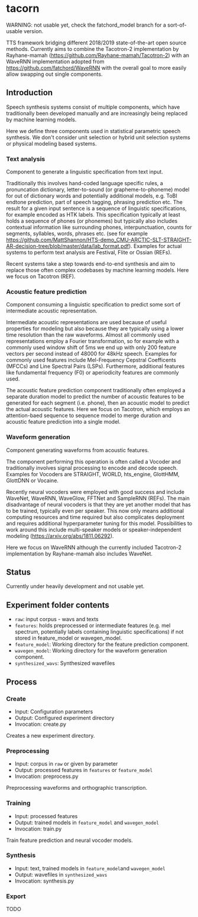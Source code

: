 # tacorn

WARNING: not usable yet, check the fatchord_model branch for a sort-of-usable version.

TTS framework bridging different 2018/2019 state-of-the-art open source methods.
Currently aims to combine the Tacotron-2 implementation by Rayhane-mamah (https://github.com/Rayhane-mamah/Tacotron-2) with an WaveRNN implementation adopted from https://github.com/fatchord/WaveRNN with the overall goal to more easily allow swapping out single components.

## Introduction

Speech synthesis systems consist of multiple components, which have traditionally been developed manually and are increasingly being replaced by machine learning models.

Here we define three components used in statistical parametric speech synthesis. We don't consider unit selection or hybrid unit selection systems or physical modeling based systems.

### Text analysis
Component to generate a linguistic specification from text input.

Traditionally this involves hand-coded language specific rules, a pronuncation dictionary, letter-to-sound (or grapheme-to-phoneme) model for out of dictionary words and potentially additional models, e.g. ToBI endtone prediction, part of speech tagging, phrasing prediction etc.
The result for a given input sentence is a sequence of linguistic specifications, for example encoded as HTK labels. This specification typically at least holds a sequence of phones (or phonemes) but typically also includes contextual information like surrounding phones, interpunctuation, counts for segments, syllables, words, phrases etc. (see for example <https://github.com/MattShannon/HTS-demo_CMU-ARCTIC-SLT-STRAIGHT-AR-decision-tree/blob/master/data/lab_format.pdf>).
Examples for actual systems to perform text analysis are Festival, Flite or Ossian (REFs).

Recent systems take a step towards end-to-end synthesis and aim to replace those often complex codebases by machine learning models. 
Here we focus on Tacotron (REF).

### Acoustic feature prediction
Component consuming a linguistic specification to predict some sort of intermediate acoustic representation.

Intermediate acoustic representations are used because of useful properties for modeling but also because they are typically using a lower time resolution than the raw waveforms. Almost all commonly used representations employ a Fourier transformation, so for example with a commonly used window shift of 5ms we end up with only 200 feature vectors per second instead of 48000 for 48kHz speech. 
Examples for commonly used features include Mel-Frequency Cepstral Coefficents (MFCCs) and Line Spectral Pairs (LSPs).
Furthermore, additional features like fundamental frequency (F0) or aperiodicity features are commonly used.

The acoustic feature prediction component traditionally often employed a separate duration model to predict the number of acoustic features to be generated for each segment (i.e. phone), then an acoustic model to predict the actual acoustic features. Here we focus on Tacotron, which employs an attention-baed sequence to sequence model to merge duration and acoustic feature prediction into a single model.

### Waveform generation
Component generating waveforms from acoustic features.

The component performing this operation is often called a Vocoder and traditionally involves signal processing to encode and decode speech. Examples for Vocoders are STRAIGHT, WORLD, hts_engine, GlottHMM, GlottDNN or Vocaine.

Recently neural vocoders were employed with good success and include WaveNet, WaveRNN, WaveGlow, FFTNet and SampleRNN (REFs).
The main disadvantage of neural vocoders is that they are yet another model that has to be trained, typically even per speaker. This now only means additional computing resources and time required but also complicates deployment and requires additional hyperparameter tuning for this model. Possibilities to work around this include multi-speaker models or speaker-independent modeling (<https://arxiv.org/abs/1811.06292>).

Here we focus on WaveRNN although the currently included Tacotron-2 implementation by Rayhane-mamah also includes WaveNet.


## Status

Currently under heavily development and not usable yet.

## Experiment folder contents

- `raw`: input corpus - wavs and texts
- `features`: holds preprocessed or intermediate features (e.g. mel spectrum, potentially labels containing linguistic specifications) if not stored in feature_model or wavegen_model.
- `feature_model`: Working directory for the feature prediction component. 
- `wavegen_model`: Working directory for the waveform generation component.
- `synthesized_wavs`: Synthesized wavefiles 


## Process

### Create

* Input: Configuration parameters
* Output: Configured experiment directory
* Invocation: create.py

Creates a new experiment directory.


### Preprocessing

* Input: corpus in `raw` or given by parameter
* Output: processed features in `features` or `feature_model`
* Invocation: preprocess.py

Preprocessing waveforms and orthographic transcription.


### Training

* Input: processed features 
* Output: trained models in `feature_model` and `wavegen_model`
* Invocation: train.py

Train feature prediction and neural vocoder models.

### Synthesis

* Input: text, trained models in `feature_model`and `wavegen_model`
* Output: wavefiles in `synthesized_wavs`
* Invocation: synthesis.py


### Export

TODO
